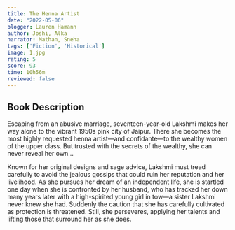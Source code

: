 ```yaml
---
title: The Henna Artist 
date: "2022-05-06"
blogger: Lauren Hamann
author: Joshi, Alka
narrator: Mathan, Sneha
tags: ['Fiction', 'Historical']
image: 1.jpg
rating: 5
score: 93
time: 10h56m
reviewed: false
---
```



## Book Description

Escaping from an abusive marriage, seventeen-year-old Lakshmi makes her way alone to the vibrant 1950s pink city of Jaipur. There she becomes the most highly requested henna artist—and confidante—to the wealthy women of the upper class. But trusted with the secrets of the wealthy, she can never reveal her own…

Known for her original designs and sage advice, Lakshmi must tread carefully to avoid the jealous gossips that could ruin her reputation and her livelihood. As she pursues her dream of an independent life, she is startled one day when she is confronted by her husband, who has tracked her down many years later with a high-spirited young girl in tow—a sister Lakshmi never knew she had. Suddenly the caution that she has carefully cultivated as protection is threatened. Still, she perseveres, applying her talents and lifting those that surround her as she does.